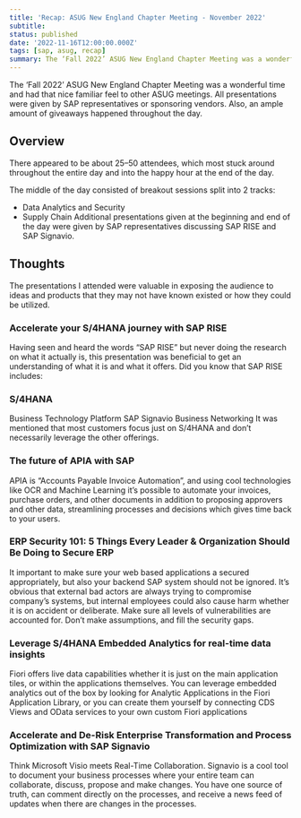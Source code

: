 ```yaml
---
title: 'Recap: ASUG New England Chapter Meeting - November 2022'
subtitle: 
status: published
date: '2022-11-16T12:00:00.000Z'
tags: [sap, asug, recap]
summary: The ‘Fall 2022’ ASUG New England Chapter Meeting was a wonderful time and had that nice familiar feel to other ASUG meetings. All presentations were given by SAP representatives or sponsoring vendors. Also, an ample amount of giveaways happened throughout the day.
---
```

The ‘Fall 2022’ ASUG New England Chapter Meeting was a wonderful time and had that nice familiar feel to other ASUG meetings. All presentations were given by SAP representatives or sponsoring vendors. Also, an ample amount of giveaways happened throughout the day.

## Overview
There appeared to be about 25–50 attendees, which most stuck around throughout the entire day and into the happy hour at the end of the day.

The middle of the day consisted of breakout sessions split into 2 tracks:
- Data Analytics and Security
- Supply Chain
Additional presentations given at the beginning and end of the day were given by SAP representatives discussing SAP RISE and SAP Signavio.

## Thoughts
The presentations I attended were valuable in exposing the audience to ideas and products that they may not have known existed or how they could be utilized.

### Accelerate your S/4HANA journey with SAP RISE
Having seen and heard the words “SAP RISE” but never doing the research on what it actually is, this presentation was beneficial to get an understanding of what it is and what it offers. Did you know that SAP RISE includes:

### S/4HANA
Business Technology Platform
SAP Signavio
Business Networking
It was mentioned that most customers focus just on S/4HANA and don’t necessarily leverage the other offerings.

### The future of APIA with SAP
APIA is “Accounts Payable Invoice Automation”, and using cool technologies like OCR and Machine Learning it’s possible to automate your invoices, purchase orders, and other documents in addition to proposing approvers and other data, streamlining processes and decisions which gives time back to your users.

### ERP Security 101: 5 Things Every Leader & Organization Should Be Doing to Secure ERP
It important to make sure your web based applications a secured appropriately, but also your backend SAP system should not be ignored. It’s obvious that external bad actors are always trying to compromise company’s systems, but internal employees could also cause harm whether it is on accident or deliberate. Make sure all levels of vulnerabilities are accounted for. Don’t make assumptions, and fill the security gaps.

### Leverage S/4HANA Embedded Analytics for real-time data insights
Fiori offers live data capabilities whether it is just on the main application tiles, or within the applications themselves. You can leverage embedded analytics out of the box by looking for Analytic Applications in the Fiori Application Library, or you can create them yourself by connecting CDS Views and OData services to your own custom Fiori applications

### Accelerate and De-Risk Enterprise Transformation and Process Optimization with SAP Signavio
Think Microsoft Visio meets Real-Time Collaboration. Signavio is a cool tool to document your business processes where your entire team can collaborate, discuss, propose and make changes. You have one source of truth, can comment directly on the processes, and receive a news feed of updates when there are changes in the processes.


